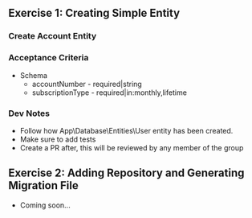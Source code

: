## Exercise 1: Creating Simple Entity

### Create Account Entity
### Acceptance Criteria
- Schema
    - accountNumber - required|string
    - subscriptionType - required|in:monthly,lifetime

### Dev Notes
- Follow how App\Database\Entities\User entity has been created.
- Make sure to add tests
- Create a PR after, this will be reviewed by any member of the group

## Exercise 2: Adding Repository and Generating Migration File
- Coming soon...
